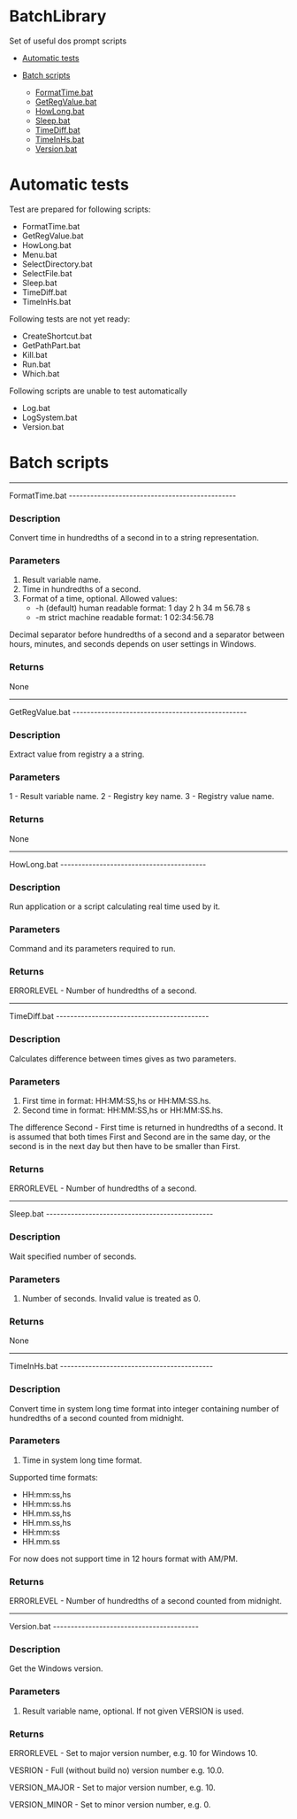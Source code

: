 # BatchLibrary
Set of useful dos prompt scripts

* [Automatic tests](#TOC_Automatic_tests)

* [Batch scripts](#TOC_Batch_scripts)
  * [FormatTime.bat](#TOC_FormatTime)
  * [GetRegValue.bat](#TOC_GetRegValue)
  * [HowLong.bat](#TOC_HowLong)
  * [Sleep.bat](#TOC_Sleep)
  * [TimeDiff.bat](#TOC_TimeDiff)
  * [TimeInHs.bat](#TOC_TimeInHs)
  * [Version.bat](#TOC_Version)



<a id="TOC_Automatic_tests"></a>Automatic tests
===============================================

Test are prepared for following scripts:

* FormatTime.bat
* GetRegValue.bat
* HowLong.bat
* Menu.bat
* SelectDirectory.bat
* SelectFile.bat
* Sleep.bat
* TimeDiff.bat
* TimeInHs.bat

Following tests are not yet ready:

* CreateShortcut.bat
* GetPathPart.bat
* Kill.bat
* Run.bat
* Which.bat



Following scripts are unable to test automatically

* Log.bat
* LogSystem.bat
* Version.bat


<a id="TOC_Batch_scripts"></a>Batch scripts
===========================================



<hr /><a id="TOC_FormatTime"></a>FormatTime.bat
-----------------------------------------------


### Description
Convert time in hundredths of a second in to a string representation.


### Parameters
1. Result variable name.
2. Time in hundredths of a second.
3. Format of a time, optional. Allowed values:
    * -h (default) human readable format: 1 day 2 h 34 m 56.78 s
    * -m strict machine readable format: 1 02:34:56.78

Decimal separator before hundredths of a second and a separator between hours, minutes, and seconds
depends on user settings in Windows.

### Returns
None



<hr /><a id="TOC_GetRegValue"></a>GetRegValue.bat
-------------------------------------------------


### Description
Extract value from registry a a string.


### Parameters
1 - Result variable name.
2 - Registry key name.
3 - Registry value name.


### Returns
None



<hr /><a id="TOC_HowLong"></a>HowLong.bat
-----------------------------------------


### Description
Run application or a script calculating real time used by it.


### Parameters
Command and its parameters required to run.

### Returns
ERRORLEVEL    - Number of hundredths of a second.



<hr /><a id="TOC_TimeDiff"></a>TimeDiff.bat
-------------------------------------------


### Description
Calculates difference between times gives as two parameters.


### Parameters
1. First time in format: HH:MM:SS,hs or HH:MM:SS.hs.
2. Second time in format: HH:MM:SS,hs or HH:MM:SS.hs.

The difference Second - First time is returned in hundredths of a second.
It is assumed that both times First and Second are in the same day, or
the second is in the next day but then have to be smaller than First.

### Returns
ERRORLEVEL    - Number of hundredths of a second.










<hr /><a id="TOC_Sleep"></a>Sleep.bat
-----------------------------------------------


### Description
Wait specified number of seconds.


### Parameters
1. Number of seconds. Invalid value is treated as 0.

### Returns
None



<hr /><a id="TOC_TimeInHs"></a>TimeInHs.bat
-------------------------------------------


### Description
Convert time in system long time format into integer containing
number of hundredths of a second counted from midnight.


### Parameters
1. Time in system long time format.

Supported time formats:
- HH:mm:ss,hs
- HH:mm:ss.hs
- HH.mm.ss,hs
- HH.mm.ss,hs
- HH:mm:ss
- HH.mm.ss

For now does not support time in 12 hours format with AM/PM.


### Returns
ERRORLEVEL    - Number of hundredths of a second counted from midnight.



<hr /><a id="TOC_Version"></a>Version.bat
-----------------------------------------


### Description
Get the Windows version.


### Parameters
1. Result variable name, optional. If not given VERSION is used.


### Returns
ERRORLEVEL    - Set to major version number, e.g. 10 for Windows 10.

VESRION       - Full (without build no) version number e.g. 10.0.

VERSION_MAJOR - Set to major version number, e.g. 10.

VERSION_MINOR - Set to minor version number, e.g. 0.

